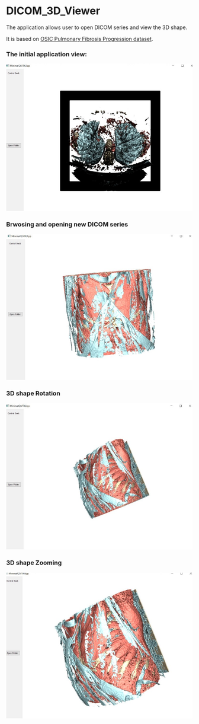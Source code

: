 # DICOM_3D_Viewer

The application allows user to open DICOM series and view the 3D shape.

It is based on <a href="https://www.kaggle.com/competitions/osic-pulmonary-fibrosis-progression/data?select=test" target="_blank">OSIC Pulmonary Fibrosis Progression dataset</a>.

### The initial application view:
<img src="Images/Initial View.jpeg" alt="Alt text">



### Brwosing and opening new DICOM series
<img src="Images/New DICOM series.jpeg" alt="Alt text">



### 3D shape Rotation
<img src="Images/Rotation.jpeg" alt="Alt text">



### 3D shape Zooming
<img src="Images/Zooming.jpeg" alt="Alt text">


